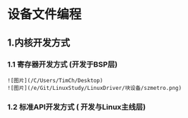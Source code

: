 <!--
 * @Description: 设备文件编程笔记
 * @Author: your name
 * @Date: 2019-09-15 22:58:56
 * @LastEditTime: 2019-09-16 17:14:34
 * @LastEditors: Please set LastEditors
 -->

# 设备文件编程

## 1.内核开发方式
### 1.1 寄存器开发方式 (__开发于BSP层__)

    ![图片](/C/Users/TimCh/Desktop)
    ![图片](/e/Git/LinuxStudy/LinuxDriver/块设备/szmetro.png)

### 1.2 标准API开发方式  ( __开发与Linux主线层__)



